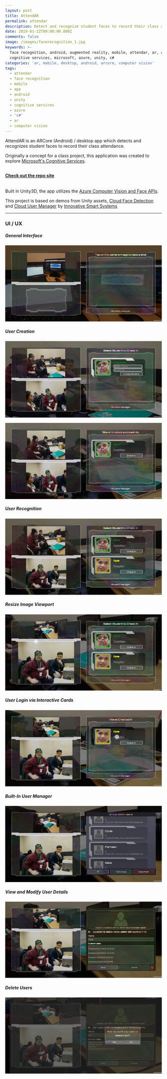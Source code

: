 ```yaml
---
layout: post
title: AttendAR
permalink: attendar
description: Detect and recognize student faces to record their class attendance
date: 2019-01-22T00:00:00.000Z
comments: false
image: /images/facerecognition_1.jpg
keywords: >-
  face recognition, android, augmented reality, mobile, attendar, ar, arcore,
  cognitive services, microsoft, azure, unity, c#
categories: 'ar, mobile, desktop, android, arcore, computer vision'
tags:
  - attendar
  - face recognition
  - mobile
  - app
  - android
  - unity
  - cognitive services
  - azure
  - 'c#'
  - ar
  - computer vision
---
```


<style>
  @media only screen and (max-width: 767px) {
    .br-desktop {
      display: none;
    }
  }
  @media only screen and (min-width: 768px) {
    .hr-mobile {
      visibility: hidden;
      /* margin-bottom: 30px; */
    }
  }
</style>


<p style="margin-top: 10px">
  AttendAR is an ARCore (Android) / desktop app which detects and recognizes student faces to record their class attendance.
</p>
<p style="margin-bottom: 30px">
Originally a concept for a class project, this application was created to explore <a href="https://azure.microsoft.com/en-us/services/cognitive-services/" target="_blank">Microsoft's Cognitive Services</a>.
</p>


#### <a href="https://thatxrguy.com/AttendAR/" target="_blank">Check out the repo site</a>

<hr class="hr-mobile">

Built in Unity3D, the app utilizes the <a href="https://azure.microsoft.com/en-us/services/cognitive-services/#visionContent" target="_blank" >Azure Computer Vision and Face APIs</a>.
  
This project is based on demos from Unity assets, <a href="https://assetstore.unity.com/packages/tools/ai/cloud-face-detection-54489" target="_blank">Cloud Face Detection</a> and <a href="https://assetstore.unity.com/packages/tools/ai/cloud-user-manager-61391" target="_blank">Cloud User Manager</a> by <a href="https://assetstore.unity.com/publishers/18913" target="_blank">Innovative Smart Systems</a>

---

<!-- Include Video Walktrhough -->
### UI / UX

##### General Interface

![Interface](/Screenshots/Screenshot_20190122-154856_AttendAR.jpg?raw=true "Interface")

##### User Creation

![User Creation](/Screenshots/Screenshot_20190122-155004_AttendAR.jpg?raw=true "User Creation")

![User Creation Confirmation](/Screenshots/Screenshot_20190122-155049_AttendAR.jpg?raw=true "User Creation Confirmation")

##### User Recognition

![User Recognition](/Screenshots/Screenshot_20190122-155138_AttendAR.jpg?raw=true "User Recognition")

##### Resize Image Viewport

![Resize Image Viewport](/Screenshots/Screenshot_20190122-155229_AttendAR.jpg?raw=true "Resize Image Viewport")

##### User Login via Interactive Cards

![User Login](/Screenshots/Screenshot_20190122-155302_AttendAR.jpg?raw=true "User Login")

##### Built-In User Manager

![User Manager](/Screenshots/Screenshot_20190122-155332_AttendAR.jpg?raw=true "User Manager")

##### View and Modify User Details

![User Details](/Screenshots/Screenshot_20190122-155458_AttendAR.jpg?raw=true "User Details")

##### Delete Users

![Delete User](/Screenshots/Screenshot_20190122-155531_AttendAR.jpg?raw=true "Delete User")
